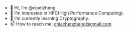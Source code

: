 - 👋 Hi, I’m @cipeizheng
- 👀 I’m interested in HPC(High Performance Computing).
- 🌱 I’m currently learning Cryptography.
- 📫 How to reach me: chiachenzheng@gmail.com

<!---
- 💞️ I’m looking to collaborate on 
cipeizheng/cipeizheng is a ✨ special ✨ repository because its `README.md` (this file) appears on your GitHub profile.
You can click the Preview link to take a look at your changes.
--->
